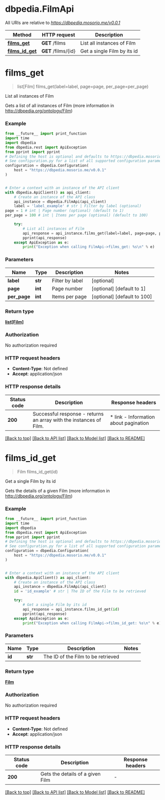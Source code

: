 # dbpedia.FilmApi

All URIs are relative to *https://dbpedia.mosorio.me/v0.0.1*

Method | HTTP request | Description
------------- | ------------- | -------------
[**films_get**](FilmApi.md#films_get) | **GET** /films | List all instances of Film
[**films_id_get**](FilmApi.md#films_id_get) | **GET** /films/{id} | Get a single Film by its id


# **films_get**
> list[Film] films_get(label=label, page=page, per_page=per_page)

List all instances of Film

Gets a list of all instances of Film (more information in http://dbpedia.org/ontology/Film)

### Example

```python
from __future__ import print_function
import time
import dbpedia
from dbpedia.rest import ApiException
from pprint import pprint
# Defining the host is optional and defaults to https://dbpedia.mosorio.me/v0.0.1
# See configuration.py for a list of all supported configuration parameters.
configuration = dbpedia.Configuration(
    host = "https://dbpedia.mosorio.me/v0.0.1"
)


# Enter a context with an instance of the API client
with dbpedia.ApiClient() as api_client:
    # Create an instance of the API class
    api_instance = dbpedia.FilmApi(api_client)
    label = 'label_example' # str | Filter by label (optional)
page = 1 # int | Page number (optional) (default to 1)
per_page = 100 # int | Items per page (optional) (default to 100)

    try:
        # List all instances of Film
        api_response = api_instance.films_get(label=label, page=page, per_page=per_page)
        pprint(api_response)
    except ApiException as e:
        print("Exception when calling FilmApi->films_get: %s\n" % e)
```

### Parameters

Name | Type | Description  | Notes
------------- | ------------- | ------------- | -------------
 **label** | **str**| Filter by label | [optional] 
 **page** | **int**| Page number | [optional] [default to 1]
 **per_page** | **int**| Items per page | [optional] [default to 100]

### Return type

[**list[Film]**](Film.md)

### Authorization

No authorization required

### HTTP request headers

 - **Content-Type**: Not defined
 - **Accept**: application/json

### HTTP response details
| Status code | Description | Response headers |
|-------------|-------------|------------------|
**200** | Successful response - returns an array with the instances of Film. |  * link - Information about pagination <br>  |

[[Back to top]](#) [[Back to API list]](../README.md#documentation-for-api-endpoints) [[Back to Model list]](../README.md#documentation-for-models) [[Back to README]](../README.md)

# **films_id_get**
> Film films_id_get(id)

Get a single Film by its id

Gets the details of a given Film (more information in http://dbpedia.org/ontology/Film)

### Example

```python
from __future__ import print_function
import time
import dbpedia
from dbpedia.rest import ApiException
from pprint import pprint
# Defining the host is optional and defaults to https://dbpedia.mosorio.me/v0.0.1
# See configuration.py for a list of all supported configuration parameters.
configuration = dbpedia.Configuration(
    host = "https://dbpedia.mosorio.me/v0.0.1"
)


# Enter a context with an instance of the API client
with dbpedia.ApiClient() as api_client:
    # Create an instance of the API class
    api_instance = dbpedia.FilmApi(api_client)
    id = 'id_example' # str | The ID of the Film to be retrieved

    try:
        # Get a single Film by its id
        api_response = api_instance.films_id_get(id)
        pprint(api_response)
    except ApiException as e:
        print("Exception when calling FilmApi->films_id_get: %s\n" % e)
```

### Parameters

Name | Type | Description  | Notes
------------- | ------------- | ------------- | -------------
 **id** | **str**| The ID of the Film to be retrieved | 

### Return type

[**Film**](Film.md)

### Authorization

No authorization required

### HTTP request headers

 - **Content-Type**: Not defined
 - **Accept**: application/json

### HTTP response details
| Status code | Description | Response headers |
|-------------|-------------|------------------|
**200** | Gets the details of a given Film |  -  |

[[Back to top]](#) [[Back to API list]](../README.md#documentation-for-api-endpoints) [[Back to Model list]](../README.md#documentation-for-models) [[Back to README]](../README.md)

